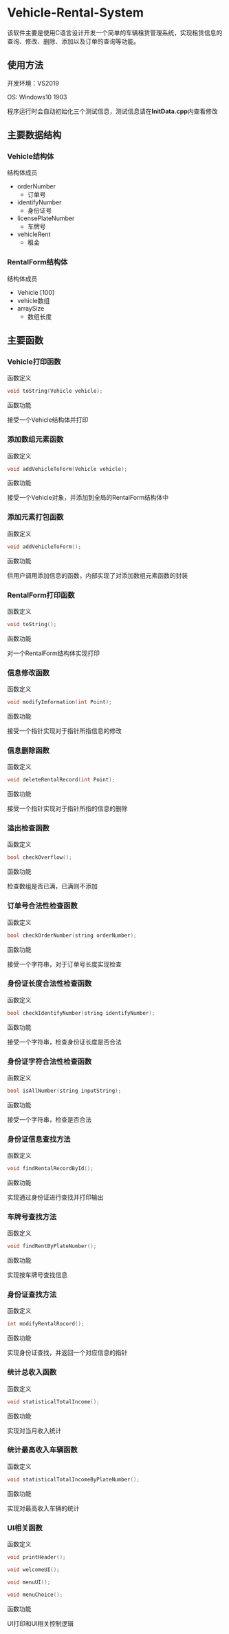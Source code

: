 # Vehicle-Rental-System
该软件主要是使用C语言设计开发一个简单的车辆租赁管理系统，实现租赁信息的查询、修改、删除、添加以及订单的查询等功能。

##  使用方法

开发环境：VS2019

OS: Windows10 1903

程序运行时会自动初始化三个测试信息，测试信息请在**InitData.cpp**内查看修改

##  主要数据结构

###  Vehicle结构体

结构体成员

* orderNumber 
  * 订单号
* identifyNumber
  * 身份证号
* licensePlateNumber
  * 车牌号
* vehicleRent
  * 租金

###  RentalForm结构体

结构体成员

*  Vehicle [100]
  * vehicle数组
* arraySize
  * 数组长度

##  主要函数

###  Vehicle打印函数

函数定义

```c++
void toString(Vehicle vehicle);
```

函数功能

接受一个Vehicle结构体并打印

###  添加数组元素函数

函数定义

```c++
void addVehicleToForm(Vehicle vehicle);
```

函数功能

接受一个Vehicle对象，并添加到全局的RentalForm结构体中

###  添加元素打包函数

函数定义

```c++
void addVehicleToForm();
```

函数功能

供用户调用添加信息的函数，内部实现了对添加数组元素函数的封装

### RentalForm打印函数

函数定义

```c++
void toString();
```

函数功能

对一个RentalForm结构体实现打印

###  信息修改函数

函数定义

```c++
void modifyImformation(int Point);
```

函数功能

接受一个指针实现对于指针所指信息的修改

###  信息删除函数

函数定义

```c++
void deleteRentalRecord(int Point);
```

函数功能

接受一个指针实现对于指针所指的信息的删除

###  溢出检查函数

函数定义

```c++
bool checkOverflow();
```

函数功能

检查数组是否已满，已满则不添加

###  订单号合法性检查函数

函数定义

```c++
bool checkOrderNumber(string orderNumber);
```

函数功能

接受一个字符串，对于订单号长度实现检查

###  身份证长度合法性检查函数

函数定义

```c++
bool checkIdentifyNumber(string identifyNumber);
```

函数功能

接受一个字符串，检查身份证长度是否合法

###  身份证字符合法性检查函数

函数定义

```c++
bool isAllNumber(string inputString);
```

函数功能

接受一个字符串，检查是否合法

###  身份证信息查找方法

函数定义

```c++
void findRentalRecordById();
```

函数功能

实现通过身份证进行查找并打印输出

###  车牌号查找方法

函数定义

```c++
void findRentByPlateNumber();
```

函数功能

实现按车牌号查找信息

###  身份证查找方法

函数定义

```c++
int modifyRentalRocord();
```

函数功能

实现身份证查找，并返回一个对应信息的指针

###  统计总收入函数

函数定义

```c++
void statisticalTotalIncome();
```

函数功能

实现对当月收入统计

###  统计最高收入车辆函数

函数定义

```c++
void statisticalTotalIncomeByPlateNumber();
```

函数功能

实现对最高收入车辆的统计

###  UI相关函数

函数定义

```C++
void printHeader();

void welcomeUI();

void menuUI();

void menuChoice();
```

函数功能

UI打印和UI相关控制逻辑